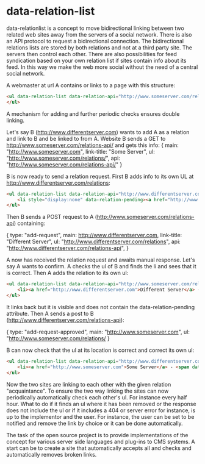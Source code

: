 # data-relation-list
data-relationlist is a concept to move bidirectional linking between two related web sites away from the servers of a social network. There is also an API protocol to request a bidirectional connection. The bidirectional relations lists are stored by both relations and not at a third party site. The servers then control each other. There are also possibilities for feed syndication based on your own relation list if sites contain info about its feed. In this way we make the web more social without the need of a central social network.

A webmaster at url A contains or links to a page with this structure:

```html
<ul data-relation-list data-relation-api="http://www.someserver.com/relations-api">
</ul>
```

A mechanism for adding and further periodic checks ensures double linking.

Let's say B (http://www.differentserver.com) wants to add A as a relation and link to B and be linked to from A.
Website B sends a GET to http://www.someserver.com/relations-api/ and gets this info:
{
    main: "http://www.someserver.com",
    link-title: "Some Server",
    ul: "http://www.someserver.com/relations/",
    api: "http://www.someserver.com/relations-api/"
}

B is now ready to send a relation request.
First B adds info to its own UL at http://www.differentserver.com/relations:

```html
<ul data-relation-list data-relation-api="http://www.differentserver.com/relations-api">
    <li style="display:none" data-relation-pending><a href="http://www.someserver.com">Some Server</a> - <span data-relationtype>acquaintance</span></li>
</ul>
```

Then B sends a POST request to A (http://www.someserver.com/relations-api) containing:

{
    type: "add-request",
    main: http://www.differentserver.com,
    link-title: "Different Server",
    ul: "http://www.differentserver.com/relations",
    api: "http://www.differentserver.com/relations-api",
}

A now has received the relation request and awaits manual response. Let's say A wants to confirm.
A checks the ul of B and finds the li and sees that it is correct. Then A adds the relation to its own
ul:

```html
<ul data-relation-list data-relation-api="http://www.someserver.com/relations-api">
    <li><a href="http://www.differentserver.com">Different Server</a> - <span data-relationtype>acquaintance</span></li>
</ul>
```

It links back but it is visible and does not contain the data-relation-pending attribute.
Then A sends a post to B (http://www.differentserver.com/relations-api):

{
    type: "add-request-approved",
    main: "http://www.someserver.com",
    ul: "http://www.someserver.com/relations/
}

B can now check that the ul at its location is correct and correct its own ul:

```html
<ul data-relation-list data-relation-api="http://www.differentserver.com/relations-api">
    <li><a href="http://www.someserver.com">Some Server</a> - <span data-relationtype>acquaintance</span></li>
</ul>
```

Now the two sites are linking to each other with the given relation "acquaintance".
To ensure the two way linking the sites can now periodically automatically check each other's ul.
For instance every half hour. What to do if it finds an ul where it has been removed or the response
does not include the ul or if it includes a 404 or server error for instance, is up to the implementor
and the user. For instance, the user can be set to be notified and remove the link by choice or it
can be done automatically.

The task of the open source project is to provide implementations of the concept for various server
side languages and plug-ins to CMS systems. A start can be to create a site that automatically accepts
all and checks and automatically removes broken links.

